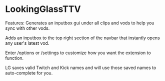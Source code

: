# LookingGlassTTV
Features:
Generates an inputbox gui under all clips and vods to help you sync with other vods.

Adds an inputbox to the top right section of the navbar that instantly opens any user's latest vod.

Enter /options or /settings to customize how you want the extension to function.

LG saves valid Twitch and Kick names and will use those saved names to auto-complete for you.
